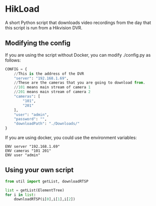 # HikLoad

A short Python script that downloads video recordings from the day that this script is run from a Hikvision DVR.

## Modifying the config

If you are using the script without Docker, you can modify ./config.py as follows:

```python
CONFIG = {
    //This is the address of the DVR
    "server": "192.168.1.69",
    //These are the cameras that you are going to download from.
    //101 means main stream of camera 1
    //201 means main stream of camera 2
    "cameras": [
        "101",
        "201"
    ],
    "user": "admin",
    "password": "",
    "downloadPath": "./Downloads/"
}
```

If you are using docker, you could use the environment variables:

```docker
ENV server "192.168.1.69"
ENV cameras "101 201"
ENV user "admin"
```

## Using your own script

```python
from util import getList, downloadRTSP

list = getList(ElementTree)
for i in list:
    downloadRTSP(i[0],i[1],i[2])
```